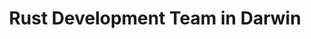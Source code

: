 ---
title: Rust Development Team in Darwin
permalink: /landings/locations/darwin/developer/rust
technology: Rust
location: Darwin
---